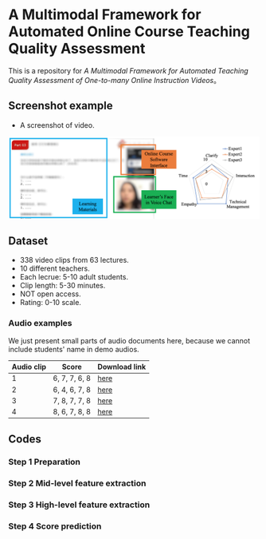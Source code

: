 # A Multimodal Framework for Automated Online Course Teaching Quality Assessment

This is a repository for *A Multimodal Framework for Automated Teaching Quality Assessment of One-to-many Online Instruction Videos*。

## Screenshot example

* A screenshot of video.


![screen](file/screen.png)


## Dataset
* 338 video clips from 63 lectures.
* 10 different teachers.
* Each lecrue: 5-10 adult students.
* Clip length: 5-30 minutes.
* NOT open access.
* Rating: 0-10 scale.

### Audio examples
We just present small parts of audio documents here, because we cannot include students' name in demo audios.

| Audio clip    | Score  | Download link|
|  ----  | ----  | ----  |
| 1 | 6, 7, 7, 6, 8 |[here](file/DEMO_LY_7b_SP.wav)|
| 2 | 6, 4, 6, 7, 8 |[here](file/DEMO_Y_11_RT.wav)|
| 3 | 7, 8, 7, 7, 8 |[here](file/DEMO_W_3_HI.wav)|
| 4 | 8, 6, 7, 8, 8 |[here](file/DEMO_G_4_RL.wav)|



    
    
## Codes
### Step 1 Preparation

### Step 2 Mid-level feature extraction

### Step 3 High-level feature extraction

### Step 4 Score prediction

